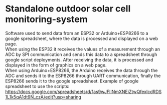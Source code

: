 # Standalone outdoor solar cell monitoring-system
Software used to send data from an ESP32 or Arduino+ESP8266 to a google spreadsheet, where the data is processed and displayed on a web page.<br>
When using the ESP32 it receives the values of a measurement through an ADC by SPI communication and sends this data to a spreadsheet through google script deployments. After receiving the data, it is processed and displayed in the form of graphics on a web page.<br>
When using Arduino+ESP8266, the Arduino receives the data through the ADC and sends it to the ESP8266 through UART communication, finally the ESP8266 sends it to the google spreadsheet.
Example of google spreadsheet to use the scripts: https://docs.google.com/spreadsheets/d/1as9wJFIINmXNEiZtwQfexIcdRDS1L1k5qA1dt9N_czA/edit?usp=sharing
